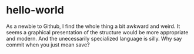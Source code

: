 # hello-world


As a newbie to Github, I find the whole thing a bit awkward and weird. It seems a graphical presentation of the structure would be more appropriate and modern. And the unecessarily specialized language is silly. Why say commit when you just mean save?
